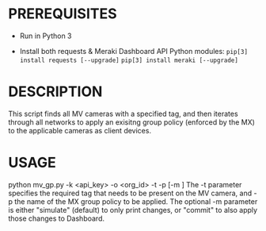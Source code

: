 # PREREQUISITES
- Run in Python 3

- Install both requests & Meraki Dashboard API Python modules:
`pip[3] install requests [--upgrade]`
`pip[3] install meraki [--upgrade]`

# DESCRIPTION
This script finds all MV cameras with a specified tag, and then iterates
through all networks to apply an exisitng group policy (enforced by the MX)
to the applicable cameras as client devices.

# USAGE
python mv_gp.py -k <api_key> -o <org_id> -t <tag> -p <policy> [-m <mode>]
The -t parameter specifies the required tag that needs to be present on the MV
camera, and -p the name of the MX group policy to be applied.
The optional -m parameter is either "simulate" (default) to only print changes,
or "commit" to also apply those changes to Dashboard.
